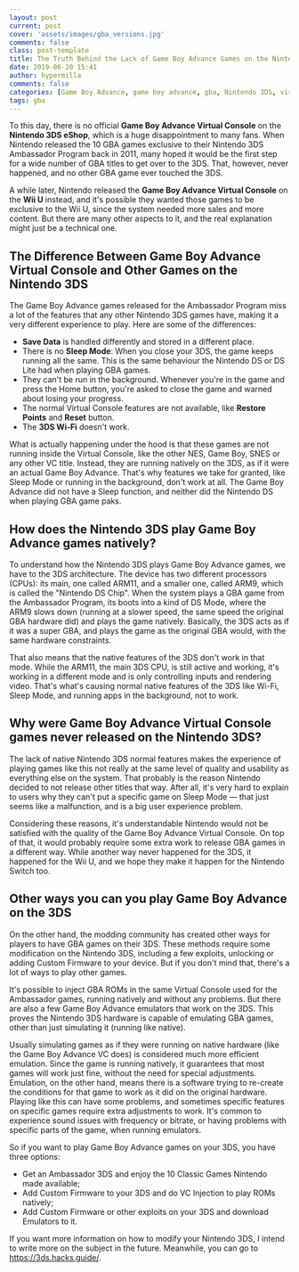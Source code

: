 ```yaml
---
layout: post
current: post
cover: 'assets/images/gba_versions.jpg'
comments: false
class: post-template
title: The Truth Behind the Lack of Game Boy Advance Games on the Nintendo 3DS
date: 2019-06-20 15:41
author: hypermilla
comments: false
categories: [Game Boy Advance, game boy advance, gba, Nintendo 3DS, virtual console]
tags: gba
---
```


<p>To this day, there is no official <strong>Game Boy Advance Virtual Console</strong> on the <strong>Nintendo 3DS eShop</strong>, which is a huge disappointment to many fans.  When Nintendo released the 10 GBA games exclusive to their Nintendo 3DS Ambassador Program back in 2011, many hoped it would be the first step for a wide number of GBA titles to get over to the 3DS. That, however, never happened, and no other GBA game ever touched the 3DS.</p>
<!-- /wp:paragraph -->

<!-- wp:paragraph -->
<p>A while later, Nintendo released the <strong>Game Boy Advance Virtual Console</strong> on the <strong>Wii U</strong> instead, and it's possible they wanted those games to be exclusive to the Wii U, since the system needed more sales and more content.  But there are many other aspects to it, and the real explanation might just be a technical one.</p>
<!-- /wp:paragraph -->

<!-- wp:heading -->
<h2>The Difference Between Game Boy Advance Virtual Console and Other Games on the Nintendo 3DS</h2>
<!-- /wp:heading -->

<!-- wp:paragraph -->
<p>The Game Boy Advance games released for the Ambassador Program miss a lot of the features that any other Nintendo 3DS games have, making it a very different experience to play. Here are some of the differences:</p>
<!-- /wp:paragraph -->

<!-- wp:list -->
<ul><li><strong>Save Data</strong> is handled differently and stored in a different place.</li><li>There is no <strong>Sleep Mode</strong>: When you close your 3DS, the game keeps running all the same. This is the same behaviour the Nintendo DS or DS Lite had when playing GBA games.</li><li>They can't be run in the background. Whenever you're in the game and press the Home button, you're asked to close the game and warned about losing your progress.</li><li>The normal Virtual Console features are not available, like <strong>Restore Points</strong> and <strong>Reset</strong> button.</li><li>The <strong>3DS Wi-Fi</strong> doesn't work.</li></ul>
<!-- /wp:list -->

<!-- wp:paragraph -->
<p>What is actually happening under the hood is that these games are not running inside the Virtual Console, like the other NES, Game Boy, SNES or any other VC title. Instead, they are running natively on the 3DS, as if it were an actual Game Boy Advance.  That's why features we take for granted, like Sleep Mode or running in the background, don't work at all. The Game Boy Advance did not have a Sleep function, and neither did the Nintendo DS when playing GBA game paks.</p>
<!-- /wp:paragraph -->

<!-- wp:heading -->
<h2>How does the Nintendo 3DS play Game Boy Advance games natively?</h2>
<!-- /wp:heading -->

<!-- wp:paragraph -->
<p>To understand how the Nintendo 3DS plays Game Boy Advance games, we have to the 3DS architecture. The device has two different processors (CPUs): its main, one called ARM11, and a smaller one, called ARM9, which is called the "Nintendo DS Chip". When the system plays a GBA game from the Ambassador Program, its boots into a kind of DS Mode, where the ARM9 slows down (running at a slower speed, the same speed the original GBA hardware did) and plays the game natively.  Basically, the 3DS acts as if it was a super GBA, and plays the game as the original GBA would, with the same hardware constraints.</p>
<!-- /wp:paragraph -->

<!-- wp:paragraph -->
<p>That also means that the native features of the 3DS don't work in that mode. While the ARM11, the main 3DS CPU, is still active and working, it's working in a different mode and is only controlling inputs and rendering video. That's what's causing normal native features of the 3DS like Wi-Fi, Sleep Mode, and running apps in the background, not to work.</p>
<!-- /wp:paragraph -->

<!-- wp:heading -->
<h2>Why were Game Boy Advance Virtual Console games never released on the Nintendo 3DS?</h2>
<!-- /wp:heading -->

<!-- wp:paragraph -->
<p>The lack of native Nintendo 3DS normal features makes the experience of playing games like this not really at the same level of quality and usability as everything else on the system. That probably is the reason Nintendo decided to not release other titles that way. After all, it's very hard to explain to users why they can't put a specific game on Sleep Mode — that just seems like a malfunction, and is a big user experience problem.</p>
<!-- /wp:paragraph -->

<!-- wp:paragraph -->
<p>Considering these reasons, it's understandable Nintendo would not be satisfied with the quality of the Game Boy Advance Virtual Console. On top of that, it would probably require some extra work to release GBA games in a different way. While another way never happened for the 3DS, it happened for the Wii U, and we hope they make it happen for the Nintendo Switch too.</p>
<!-- /wp:paragraph -->

<!-- wp:heading -->
<h2>Other ways you can you play Game Boy Advance on the 3DS</h2>
<!-- /wp:heading -->

<!-- wp:paragraph -->
<p>On the other hand, the modding community has created other ways for players to have GBA games on their 3DS. These methods require some modification on the Nintendo 3DS, including a few exploits, unlocking or adding Custom Firmware to your device. But if you don't mind that, there's a lot of ways to play other games.</p>
<!-- /wp:paragraph -->

<!-- wp:paragraph -->
<p>It's possible to inject GBA ROMs in the same Virtual Console used for the Ambassador games, running natively and without any problems. But there are also a few Game Boy Advance emulators that work on the 3DS. This proves the Nintendo 3DS hardware is capable of emulating GBA games, other than just simulating it (running like native).</p>
<!-- /wp:paragraph -->

<!-- wp:paragraph -->
<p>Usually simulating games as if they were running on native hardware (like the Game Boy Advance VC does) is considered much more efficient emulation. Since the game is running natively, it guarantees that most games will work just fine, without the need for special adjustments. Emulation, on the other hand, means there is a software trying to re-create the conditions for that game to work as it did on the original hardware. Playing like this can have some problems, and sometimes specific features on specific games require extra adjustments to work. It's common to experience sound issues with frequency or bitrate, or having problems with specific parts of the game, when running emulators.</p>
<!-- /wp:paragraph -->

<!-- wp:paragraph -->
<p>So if you want to play Game Boy Advance games on your 3DS, you have three options:</p>
<!-- /wp:paragraph -->

<!-- wp:list -->
<ul><li>Get an Ambassador 3DS and enjoy the 10 Classic Games Nintendo made available;</li><li>Add Custom Firmware to your 3DS and do VC Injection to play ROMs natively;</li><li>Add Custom Firmware or other exploits on your 3DS and download Emulators to it.</li></ul>
<!-- /wp:list -->

<!-- wp:paragraph -->
<p>If you want more information on how to modify your Nintendo 3DS, I intend to write more on the subject in the future. Meanwhile, you can go to <a href="https://3ds.hacks.guide/">https://3ds.hacks.guide/</a>.</p>
<!-- /wp:paragraph -->
